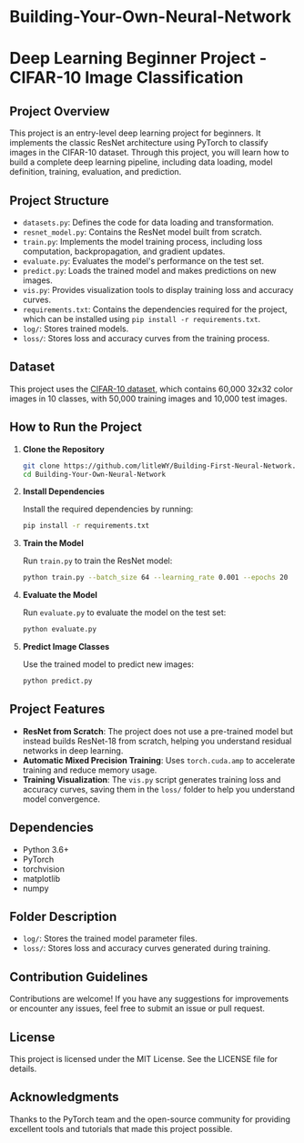 # Building-Your-Own-Neural-Network
# Deep Learning Beginner Project - CIFAR-10 Image Classification

## Project Overview

This project is an entry-level deep learning project for beginners. It implements the classic ResNet architecture using PyTorch to classify images in the CIFAR-10 dataset. Through this project, you will learn how to build a complete deep learning pipeline, including data loading, model definition, training, evaluation, and prediction.

## Project Structure

- `datasets.py`: Defines the code for data loading and transformation.
- `resnet_model.py`: Contains the ResNet model built from scratch.
- `train.py`: Implements the model training process, including loss computation, backpropagation, and gradient updates.
- `evaluate.py`: Evaluates the model's performance on the test set.
- `predict.py`: Loads the trained model and makes predictions on new images.
- `vis.py`: Provides visualization tools to display training loss and accuracy curves.
- `requirements.txt`: Contains the dependencies required for the project, which can be installed using `pip install -r requirements.txt`.
- `log/`: Stores trained models.
- `loss/`: Stores loss and accuracy curves from the training process.

## Dataset

This project uses the [CIFAR-10 dataset](https://www.cs.toronto.edu/~kriz/cifar.html), which contains 60,000 32x32 color images in 10 classes, with 50,000 training images and 10,000 test images.

## How to Run the Project

1. **Clone the Repository**

   ```bash
   git clone https://github.com/litleWY/Building-First-Neural-Network.git
   cd Building-Your-Own-Neural-Network
   ```

2. **Install Dependencies**

   Install the required dependencies by running:

   ```bash
   pip install -r requirements.txt
   ```

3. **Train the Model**

   Run `train.py` to train the ResNet model:

   ```bash
   python train.py --batch_size 64 --learning_rate 0.001 --epochs 20
   ```

4. **Evaluate the Model**

   Run `evaluate.py` to evaluate the model on the test set:

   ```bash
   python evaluate.py
   ```

5. **Predict Image Classes**

   Use the trained model to predict new images:

   ```bash
   python predict.py
   ```

## Project Features

- **ResNet from Scratch**: The project does not use a pre-trained model but instead builds ResNet-18 from scratch, helping you understand residual networks in deep learning.
- **Automatic Mixed Precision Training**: Uses `torch.cuda.amp` to accelerate training and reduce memory usage.
- **Training Visualization**: The `vis.py` script generates training loss and accuracy curves, saving them in the `loss/` folder to help you understand model convergence.

## Dependencies

- Python 3.6+
- PyTorch
- torchvision
- matplotlib
- numpy

## Folder Description

- `log/`: Stores the trained model parameter files.
- `loss/`: Stores loss and accuracy curves generated during training.

## Contribution Guidelines

Contributions are welcome! If you have any suggestions for improvements or encounter any issues, feel free to submit an issue or pull request.

## License

This project is licensed under the MIT License. See the LICENSE file for details.

## Acknowledgments

Thanks to the PyTorch team and the open-source community for providing excellent tools and tutorials that made this project possible.

